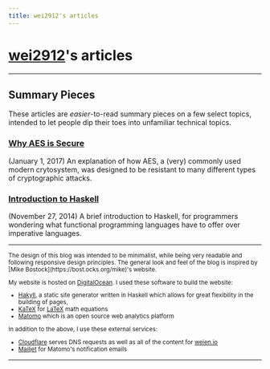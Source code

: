```yaml
---
title: wei2912's articles
---
```


# [wei2912](https://github.com/wei2912)'s articles

---

## Summary Pieces

These articles are *easier*-to-read summary pieces on a few select topics,
intended to let people dip their toes into unfamiliar technical topics.

### [Why AES is Secure](/posts/crypto/why-aes-is-secure.html)
(January 1, 2017) An explanation of how AES, a (very) commonly used modern
crytosystem, was designed to be resistant to many different types of
cryptographic attacks.

### [Introduction to Haskell](/posts/haskell/intro-to-haskell.html)
(November 27, 2014) A brief introduction to Haskell, for programmers wondering
what functional programming languages have to offer over imperative languages.

---

<small>
The design of this blog was intended to be minimalist, while being very
readable and following responsive design principles. The general look and feel
of the blog is inspired by [Mike Bostock](https://bost.ocks.org/mike)'s
website.

My website is hosted on [DigitalOcean](https://www.digitalocean.com). I used
these software to build the website:

* [Hakyll](https://jaspervdj.be/hakyll), a static site generator written in
Haskell which allows for great flexibility in the building of pages,
* [KaTeX](https://katex.org) for [LaTeX](https://www.latex-project.org/) math
equations
* [Matomo](https://matomo.org) which is an open source web analytics platform

In addition to the above, I use these external services:

* [Cloudflare](https://www.cloudflare.com) serves DNS requests as well as all
of the content for [weien.io](https://weien.io)
* [Mailjet](https://www.mailjet.com/) for Matomo's notification emails
</small>

---

